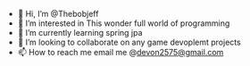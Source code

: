 - 👋 Hi, I’m @Thebobjeff
- 👀 I’m interested in This wonder full world of programming
- 🌱 I’m currently learning spring jpa
- 💞️ I’m looking to collaborate on any game devoplemt projects
- 📫 How to reach me email me @devon2575@gmail.com


